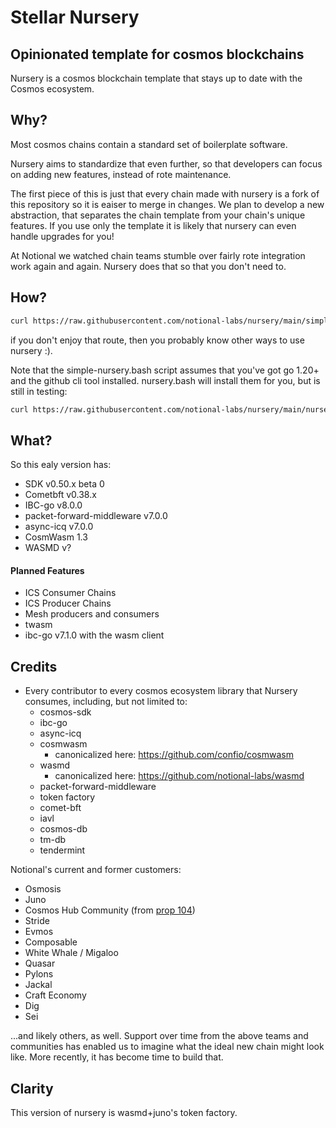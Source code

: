 # Stellar Nursery

## Opinionated template for cosmos blockchains

Nursery is a cosmos blockchain template that stays up to date with the Cosmos ecosystem.  

## Why?

Most cosmos chains contain a standard set of boilerplate software.  

Nursery aims to standardize that even further, so that developers can focus on adding new features, instead of rote maintenance.

The first piece of this is just that every chain made with nursery is a fork of this repository so it is eaiser to merge in changes.  We plan to develop a new abstraction, that separates the chain template from your chain's unique features.  If you use only the template it is likely that nursery can even handle upgrades for you!

At Notional we watched chain teams stumble over fairly rote integration work again and again.  Nursery does that so that you don't need to.  

## How?

```bash
curl https://raw.githubusercontent.com/notional-labs/nursery/main/simple-nursery.bash | bash
```

if you don't enjoy that route, then you probably know other ways to use nursery :).

Note that the simple-nursery.bash script assumes that you've got go 1.20+ and the github cli tool installed.  nursery.bash will install them for you, but is still in testing:

```bash
curl https://raw.githubusercontent.com/notional-labs/nursery/main/nursery.bash | bash
```

## What?

So this ealy version has:

* SDK v0.50.x beta 0
* Cometbft v0.38.x
* IBC-go v8.0.0
* packet-forward-middleware v7.0.0
* async-icq v7.0.0
* CosmWasm 1.3
* WASMD v?

#### Planned Features

* ICS Consumer Chains
* ICS Producer Chains
* Mesh producers and consumers
* twasm
* ibc-go v7.1.0 with the wasm client

## Credits

* Every contributor to every cosmos ecosystem library that Nursery consumes, including, but not limited to:
  * cosmos-sdk
  * ibc-go
  * async-icq
  * cosmwasm
    * canonicalized here: <https://github.com/confio/cosmwasm>
  * wasmd
    * canonicalized here: <https://github.com/notional-labs/wasmd>
  * packet-forward-middleware
  * token factory
  * comet-bft
  * iavl
  * cosmos-db
  * tm-db
  * tendermint

Notional's current and former customers:

* Osmosis
* Juno
* Cosmos Hub Community (from [prop 104](https://www.mintscan.io/cosmos/proposals/104))
* Stride
* Evmos
* Composable
* White Whale / Migaloo
* Quasar
* Pylons
* Jackal
* Craft Economy
* Dig
* Sei

 ...and likely others, as well.  Support over time from the above teams and communities has enabled us to imagine what the ideal new chain might look like.  More recently, it has become time to build that.
  
## Clarity

This version of nursery is wasmd+juno's token factory.
